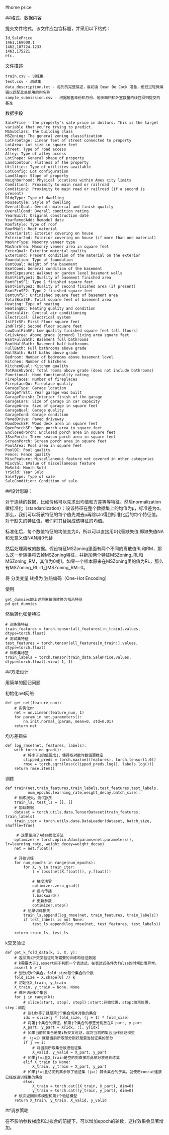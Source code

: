 #home price

##格式，数据内容

提交文件格式，该文件应包含标题，并采用以下格式：

	Id,SalePrice
	1461,169000.1
	1462,187724.1233
	1463,175221
	etc.

文件描述

	train.csv - 训练集
	test.csv - 测试集
	data_description.txt - 每列的完整描述，最初由 Dean De Cock 准备，但经过轻微编辑以匹配此处使用的列名称
	sample_submission.csv - 根据销售年份和月份、地块面积和卧室数量的线性回归提交的基准

数据字段

	SalePrice - the property's sale price in dollars. This is the target variable that you're trying to predict.
	MSSubClass: The building class
	MSZoning: The general zoning classification
	LotFrontage: Linear feet of street connected to property
	LotArea: Lot size in square feet
	Street: Type of road access
	Alley: Type of alley access
	LotShape: General shape of property
	LandContour: Flatness of the property
	Utilities: Type of utilities available
	LotConfig: Lot configuration
	LandSlope: Slope of property
	Neighborhood: Physical locations within Ames city limits
	Condition1: Proximity to main road or railroad
	Condition2: Proximity to main road or railroad (if a second is present)
	BldgType: Type of dwelling
	HouseStyle: Style of dwelling
	OverallQual: Overall material and finish quality
	OverallCond: Overall condition rating
	YearBuilt: Original construction date
	YearRemodAdd: Remodel date
	RoofStyle: Type of roof
	RoofMatl: Roof material
	Exterior1st: Exterior covering on house
	Exterior2nd: Exterior covering on house (if more than one material)
	MasVnrType: Masonry veneer type
	MasVnrArea: Masonry veneer area in square feet
	ExterQual: Exterior material quality
	ExterCond: Present condition of the material on the exterior
	Foundation: Type of foundation
	BsmtQual: Height of the basement
	BsmtCond: General condition of the basement
	BsmtExposure: Walkout or garden level basement walls
	BsmtFinType1: Quality of basement finished area
	BsmtFinSF1: Type 1 finished square feet
	BsmtFinType2: Quality of second finished area (if present)
	BsmtFinSF2: Type 2 finished square feet
	BsmtUnfSF: Unfinished square feet of basement area
	TotalBsmtSF: Total square feet of basement area
	Heating: Type of heating
	HeatingQC: Heating quality and condition
	CentralAir: Central air conditioning
	Electrical: Electrical system
	1stFlrSF: First Floor square feet
	2ndFlrSF: Second floor square feet
	LowQualFinSF: Low quality finished square feet (all floors)
	GrLivArea: Above grade (ground) living area square feet
	BsmtFullBath: Basement full bathrooms
	BsmtHalfBath: Basement half bathrooms
	FullBath: Full bathrooms above grade
	HalfBath: Half baths above grade
	Bedroom: Number of bedrooms above basement level
	Kitchen: Number of kitchens
	KitchenQual: Kitchen quality
	TotRmsAbvGrd: Total rooms above grade (does not include bathrooms)
	Functional: Home functionality rating
	Fireplaces: Number of fireplaces
	FireplaceQu: Fireplace quality
	GarageType: Garage location
	GarageYrBlt: Year garage was built
	GarageFinish: Interior finish of the garage
	GarageCars: Size of garage in car capacity
	GarageArea: Size of garage in square feet
	GarageQual: Garage quality
	GarageCond: Garage condition
	PavedDrive: Paved driveway
	WoodDeckSF: Wood deck area in square feet
	OpenPorchSF: Open porch area in square feet
	EnclosedPorch: Enclosed porch area in square feet
	3SsnPorch: Three season porch area in square feet
	ScreenPorch: Screen porch area in square feet
	PoolArea: Pool area in square feet
	PoolQC: Pool quality
	Fence: Fence quality
	MiscFeature: Miscellaneous feature not covered in other categories
	MiscVal: $Value of miscellaneous feature
	MoSold: Month Sold
	YrSold: Year Sold
	SaleType: Type of sale
	SaleCondition: Condition of sale

##设计思路：

对于连续的数据，比如价格可以先求出均值和方差等等特征。然后normalization做标准化（standardization）：设该特征在整个数据集上的均值为μ，标准差为σ。那么，我们可以将该特征的每个值先减去μ再除以σ得到标准化后的每个特征值。对于缺失的特征值，我们将其替换成该特征的均值。

标准化后，每个数值特征的均值变为0，所以可以直接用0代替缺失值,即缺失值NA和无意义值NAN用0代替

然后处理离散的数据。假设特征MSZoning里面有两个不同的离散值RL和RM，那么这一步转换将去掉MSZoning特征，并新加两个特征MSZoning_RL和MSZoning_RM，其值为0或1。如果一个样本原来在MSZoning里的值为RL，那么有MSZoning_RL=1且MSZoning_RM=0。

将 分类变量 转换为 独热编码（One-Hot Encoding）

使用
	
	get_dummies即上述将离散值转换为指示特征
	pd.get_dummies
	

然后转化张量特征

	# 训练集特征
	train_features = torch.tensor(all_features[:n_train].values, dtype=torch.float)
	# 测试集特征
	test_features = torch.tensor(all_features[n_train:].values, dtype=torch.float)
	# 训练集标签
	train_labels = torch.tensor(train_data.SalePrice.values, dtype=torch.float).view(-1, 1)

##方法设计

用简单的回归问题

初始化net网络

	def get_net(feature_num):
		# 实例化nn
	    net = nn.Linear(feature_num, 1)
	    for param in net.parameters():
	        nn.init.normal_(param, mean=0, std=0.01)
	    return net

均方差损失

	def log_rmse(net, features, labels):
	    with torch.no_grad():
	        # 将小于1的值设成1，使得取对数时数值更稳定
	        clipped_preds = torch.max(net(features), torch.tensor(1.0))
	        rmse = torch.sqrt(loss(clipped_preds.log(), labels.log()))
	    return rmse.item()

训练

	def train(net,train_features,train_labels,test_features,test_labels,
	          num_epochs,learning_rate,weight_decay,batch_size):
	    # 训练损失，测试损失
	    train_ls, test_ls = [], []
	    # 加载数据
	    dataset = torch.utils.data.TensorDataset(train_features, train_labels)
	    train_iter = torch.utils.data.DataLoader(dataset, batch_size, shuffle=True)
	
	     # 这里使用了Adam优化算法
	    optimizer = torch.optim.Adam(params=net.parameters(), lr=learning_rate, weight_decay=weight_decay)
	    net = net.float()
	
	    # 开始训练
	    for num_epochs in range(num_epochs):
	        for X, y in train_iter:
	            l = loss(net(X.float()), y.float())
	
	            # 梯度清零
	            optimizer.zero_grad()
	            # 反向传播
	            l.backward()
	            # 更新参数
	            optimizer.step()
	        # 记录训练损失
	        train_ls.append(log_rmse(net, train_features, train_labels))
	        if test_labels is not None:
	            test_ls.append(log_rmse(net, test_features, test_labels))
	
	    return train_ls, test_ls

k交叉验证

	def get_k_fold_data(k, i, X, y):
	    # 返回第i折交叉验证时所需要的训练和验证数据
	    # k需要大于1,assert用于判断一个表达式，在表达式条件为false的时候出发异常。
	    assert k > 1
	    # 划分成k个集合，fold_size每个集合的个数
	    fold_size = X.shape[0] // k
	    # 初始化X_train, y_train
	    X_train, y_train = None, None
	    # 循环访问k个集合
	    for j in range(k):
	    	# slice(start, stop[, step])；start:开始位置，stop:结束位置，step：间距
			# 则idx等于就是第j个集合切片对象的集合
	        idx = slice(j * fold_size, (j + 1) * fold_size)
	        # 将第j个集合的特征，和第j个集合的标签分别放在X_part, y_part
	        X_part, y_part = X[idx, :], y[idx]
	        # 如果当前的集合是第i折交叉验证，就将当前的集合当作验证模型
	        # （j=i）就是当前所取部分刚好是要当验证集的部分
	        if j == i:
	            # 将当前所取集合放进验证集
	            X_valid, y_valid = X_part, y_part
	        # 如果j!=i且X_train是空的则直接将此部分放进训练集
	        elif X_train is None:
	            X_train, y_train = X_part, y_part
	        # 如果j!=i且访问到其余除了验证集（j=i）其余集合的子集，就使用concat连接已经放进训练集的集合
	        else:
	            X_train = torch.cat((X_train, X_part), dim=0)
	            y_train = torch.cat((y_train, y_part), dim=0)
	    # 依次返回训练模型和第i个验证模型
	    return X_train, y_train, X_valid, y_valid
	


##调参策略

在不影响参数梯度和过拟合的前提下，可以增加epoch的轮数，这样效果会显著增加。